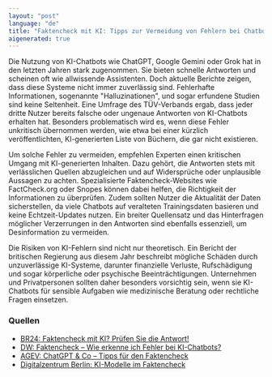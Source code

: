 ```yaml
---
layout: "post"
language: "de"
title: "Faktencheck mit KI: Tipps zur Vermeidung von Fehlern bei Chatbots"
aigenerated: true
---
```


Die Nutzung von KI-Chatbots wie ChatGPT, Google Gemini oder Grok hat in den letzten Jahren stark zugenommen. Sie bieten schnelle Antworten und scheinen oft wie allwissende Assistenten. Doch aktuelle Berichte zeigen, dass diese Systeme nicht immer zuverlässig sind. Fehlerhafte Informationen, sogenannte "Halluzinationen", und sogar erfundene Studien sind keine Seltenheit. Eine Umfrage des TÜV-Verbands ergab, dass jeder dritte Nutzer bereits falsche oder ungenaue Antworten von KI-Chatbots erhalten hat. Besonders problematisch wird es, wenn diese Fehler unkritisch übernommen werden, wie etwa bei einer kürzlich veröffentlichten, KI-generierten Liste von Büchern, die gar nicht existieren.

<!--more-->

Um solche Fehler zu vermeiden, empfehlen Experten einen kritischen Umgang mit KI-generierten Inhalten. Dazu gehört, die Antworten stets mit verlässlichen Quellen abzugleichen und auf Widersprüche oder unplausible Aussagen zu achten. Spezialisierte Faktencheck-Websites wie FactCheck.org oder Snopes können dabei helfen, die Richtigkeit der Informationen zu überprüfen. Zudem sollten Nutzer die Aktualität der Daten sicherstellen, da viele Chatbots auf veralteten Trainingsdaten basieren und keine Echtzeit-Updates nutzen. Ein breiter Quellensatz und das Hinterfragen möglicher Verzerrungen in den Antworten sind ebenfalls essenziell, um Desinformation zu vermeiden.

Die Risiken von KI-Fehlern sind nicht nur theoretisch. Ein Bericht der britischen Regierung aus diesem Jahr beschreibt mögliche Schäden durch unzuverlässige KI-Systeme, darunter finanzielle Verluste, Rufschädigung und sogar körperliche oder psychische Beeinträchtigungen. Unternehmen und Privatpersonen sollten daher besonders vorsichtig sein, wenn sie KI-Chatbots für sensible Aufgaben wie medizinische Beratung oder rechtliche Fragen einsetzen.

### Quellen
- [BR24: Faktencheck mit KI? Prüfen Sie die Antwort!](https://www.br.de/nachrichten/netzwelt/faktencheck-mit-ki-pruefen-sie-die-antwort,UpgkXye)
- [DW: Faktencheck – Wie erkenne ich Fehler bei KI-Chatbots?](https://www.dw.com/de/faktencheck-russland-ki-chatbots-desinformation-falschinformation/a-71998530)
- [AGEV: ChatGPT & Co – Tipps für den Faktencheck](https://www.agev.de/nachrichten/praxis/chatgpt-co-tipps-fuer-den-faktencheck/)
- [Digitalzentrum Berlin: KI-Modelle im Faktencheck](https://digitalzentrum-berlin.de/ki-modelle-im-faktencheck-chatgpt-und-co-liefern-oft-falschaussagen)

